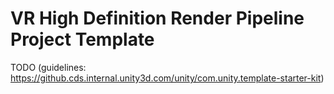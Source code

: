 # VR High Definition Render Pipeline Project Template

TODO (guidelines: https://github.cds.internal.unity3d.com/unity/com.unity.template-starter-kit)
